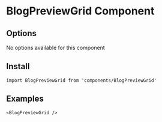 # BlogPreviewGrid Component


## Options
No options available for this component

## Install
```
import BlogPreviewGrid from 'components/BlogPreviewGrid'
```

## Examples
```
<BlogPreviewGrid />
```